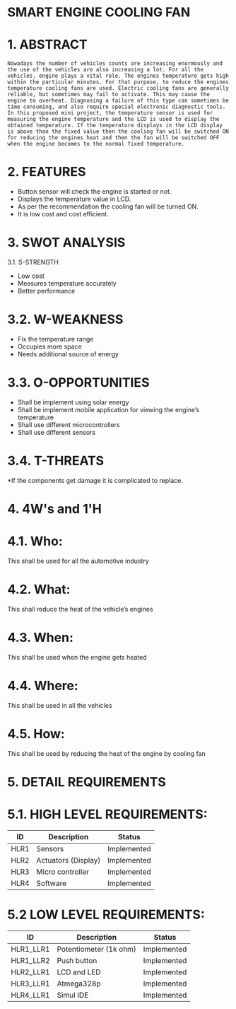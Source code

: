 #                                                                       SMART ENGINE COOLING FAN
# 1. ABSTRACT
	Nowadays the number of vehicles counts are increasing enormously and the use of the vehicles are also increasing a lot. For all the vehicles, engine plays a vital role. The engines temperature gets high within the particular minutes. For that purpose, to reduce the engines temperature cooling fans are used. Electric cooling fans are generally reliable, but sometimes may fail to activate. This may cause the engine to overheat. Diagnosing a failure of this type can sometimes be time consuming, and also require special electronic diagnostic tools. In this proposed mini project, the temperature sensor is used for measuring the engine temperature and the LCD is used to display the obtained temperature. If the temperature displays in the LCD display is above than the fixed value then the cooling fan will be switched ON for reducing the engines heat and then the fan will be switched OFF when the engine becomes to the normal fixed temperature.

# 2. FEATURES
* Button sensor will check the engine is started or not.
* Displays the temperature value in LCD.
* As per the recommendation the cooling fan will be turned ON.
* It is low cost and cost efficient.

# 3. SWOT ANALYSIS
3.1. S-STRENGTH
* Low cost
* Measures temperature accurately
* Better performance

# 3.2. W-WEAKNESS
* Fix the temperature range
* Occupies more space
* Needs additional source of energy

# 3.3. O-OPPORTUNITIES
* Shall be implement using solar energy
* Shall be implement mobile application for viewing the engine’s temperature
* Shall use different microcontrollers
* Shall use different sensors

# 3.4. T-THREATS
*If the components get damage it is complicated to replace.

# 4. 4W's and 1'H
# 4.1. Who:
This shall be used for all the automotive industry

# 4.2. What:
This shall reduce the heat of the vehicle’s engines

# 4.3. When:
This shall be used when the engine gets heated 

# 4.4. Where:
This shall be used in all the vehicles

# 4.5. How:
This shall be used by reducing the heat of the engine by cooling fan

# 5. DETAIL REQUIREMENTS
# 5.1. HIGH LEVEL REQUIREMENTS:
|  ID | Description  | Status  |
|---|---|---|
| HLR1 | Sensors | Implemented |
| HLR2 | Actuators (Display) |	Implemented |
| HLR3 | Micro controller | Implemented |
| HLR4 | Software | Implemented  |

# 5.2 LOW LEVEL REQUIREMENTS:
|  ID | Description  | Status  |
|---|---|---|
| HLR1_LLR1 | Potentiometer (1k ohm) |	Implemented |
| HLR1_LLR2 | Push button | Implemented |
| HLR2_LLR1 | LCD and LED | Implemented |
| HLR3_LLR1 | Atmega328p | Implemented |
| HLR4_LLR1 | Simul IDE | Implemented |







